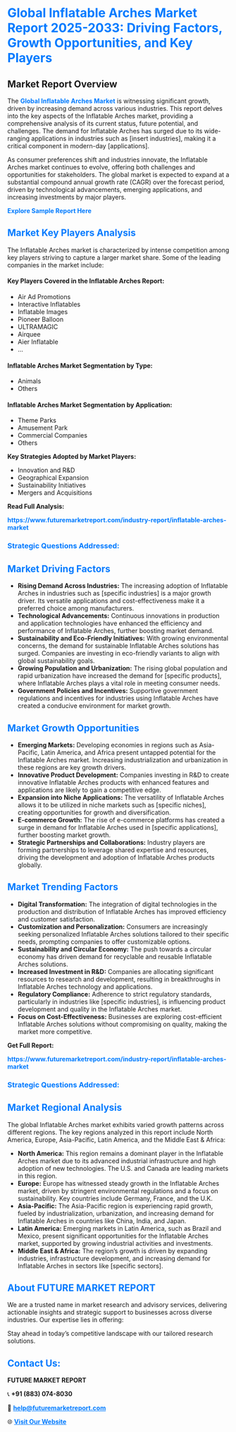 <h1 style="color: #007BFF;">Global Inflatable Arches Market Report 2025-2033: Driving Factors, Growth Opportunities, and Key Players</h1>

<section id="overview">
<h2>Market Report Overview</h2>
<p>The <a href="https://www.futuremarketreport.com/industry-report/inflatable-arches-market" style="color: #007BFF; text-decoration: none;"><strong>Global Inflatable Arches Market</strong></a> is witnessing significant growth, driven by increasing demand across various industries. This report delves into the key aspects of the Inflatable Arches market, providing a comprehensive analysis of its current status, future potential, and challenges. The demand for Inflatable Arches has surged due to its wide-ranging applications in industries such as [insert industries], making it a critical component in modern-day [applications].</p>
<p>As consumer preferences shift and industries innovate, the Inflatable Arches market continues to evolve, offering both challenges and opportunities for stakeholders. The global market is expected to expand at a substantial compound annual growth rate (CAGR) over the forecast period, driven by technological advancements, emerging applications, and increasing investments by major players.</p>
</section>

<section id="overview">
<p><a href="https://www.futuremarketreport.com/request-sample/reportId=31922" style="color: #007BFF; text-decoration: none;"><strong>Explore Sample Report Here</strong></a></p>
</section>

<section id="key-players">
<h2 style="color: #007BFF;">Market Key Players Analysis</h2>
<p>The Inflatable Arches market is characterized by intense competition among key players striving to capture a larger market share. Some of the leading companies in the market include:</p>
<h4>Key Players Covered in the Inflatable Arches Report:</h4>
<ul><li>Air Ad Promotions</li><li>Interactive Inflatables</li><li>Inflatable Images</li><li>Pioneer Balloon</li><li>ULTRAMAGIC</li><li>Airquee</li><li>Aier Inflatable</li><li>...</li></ul>
<h4>Inflatable Arches Market Segmentation by Type:</h4>
<ul><li>Animals</li><li>Others</li></ul>

<h4>Inflatable Arches Market Segmentation by Application:</h4>
<ul><li>Theme Parks</li><li>Amusement Park</li><li>Commercial Companies</li><li>Others</li></ul>
<p><strong>Key Strategies Adopted by Market Players:</strong></p>
<ul>
<li>Innovation and R&D</li>
<li>Geographical Expansion</li>
<li>Sustainability Initiatives</li>
<li>Mergers and Acquisitions</li>
</ul>
</section>

<section>
<p><strong>Read Full Analysis: </strong></p><a href="https://www.futuremarketreport.com/industry-report/inflatable-arches-market" style="color: #007BFF; text-decoration: none;"><strong>https://www.futuremarketreport.com/industry-report/inflatable-arches-market</strong></a>
<h3 style="color: #007BFF;">Strategic Questions Addressed:</h3>
</section>

<section id="driving-factors">
<h2 style="color: #007BFF;">Market Driving Factors</h2>
<ul>
<li><strong>Rising Demand Across Industries:</strong> The increasing adoption of Inflatable Arches in industries such as [specific industries] is a major growth driver. Its versatile applications and cost-effectiveness make it a preferred choice among manufacturers.</li>
<li><strong>Technological Advancements:</strong> Continuous innovations in production and application technologies have enhanced the efficiency and performance of Inflatable Arches, further boosting market demand.</li>
<li><strong>Sustainability and Eco-Friendly Initiatives:</strong> With growing environmental concerns, the demand for sustainable Inflatable Arches solutions has surged. Companies are investing in eco-friendly variants to align with global sustainability goals.</li>
<li><strong>Growing Population and Urbanization:</strong> The rising global population and rapid urbanization have increased the demand for [specific products], where Inflatable Arches plays a vital role in meeting consumer needs.</li>
<li><strong>Government Policies and Incentives:</strong> Supportive government regulations and incentives for industries using Inflatable Arches have created a conducive environment for market growth.</li>
</ul>
</section>

<section id="growth-opportunities">
<h2 style="color: #007BFF;">Market Growth Opportunities</h2>
<ul>
<li><strong>Emerging Markets:</strong> Developing economies in regions such as Asia-Pacific, Latin America, and Africa present untapped potential for the Inflatable Arches market. Increasing industrialization and urbanization in these regions are key growth drivers.</li>
<li><strong>Innovative Product Development:</strong> Companies investing in R&D to create innovative Inflatable Arches products with enhanced features and applications are likely to gain a competitive edge.</li>
<li><strong>Expansion into Niche Applications:</strong> The versatility of Inflatable Arches allows it to be utilized in niche markets such as [specific niches], creating opportunities for growth and diversification.</li>
<li><strong>E-commerce Growth:</strong> The rise of e-commerce platforms has created a surge in demand for Inflatable Arches used in [specific applications], further boosting market growth.</li>
<li><strong>Strategic Partnerships and Collaborations:</strong> Industry players are forming partnerships to leverage shared expertise and resources, driving the development and adoption of Inflatable Arches products globally.</li>
</ul>
</section>

<section id="trending-factors">
<h2 style="color: #007BFF;">Market Trending Factors</h2>
<ul>
<li><strong>Digital Transformation:</strong> The integration of digital technologies in the production and distribution of Inflatable Arches has improved efficiency and customer satisfaction.</li>
<li><strong>Customization and Personalization:</strong> Consumers are increasingly seeking personalized Inflatable Arches solutions tailored to their specific needs, prompting companies to offer customizable options.</li>
<li><strong>Sustainability and Circular Economy:</strong> The push towards a circular economy has driven demand for recyclable and reusable Inflatable Arches solutions.</li>
<li><strong>Increased Investment in R&D:</strong> Companies are allocating significant resources to research and development, resulting in breakthroughs in Inflatable Arches technology and applications.</li>
<li><strong>Regulatory Compliance:</strong> Adherence to strict regulatory standards, particularly in industries like [specific industries], is influencing product development and quality in the Inflatable Arches market.</li>
<li><strong>Focus on Cost-Effectiveness:</strong> Businesses are exploring cost-efficient Inflatable Arches solutions without compromising on quality, making the market more competitive.</li>
</ul>
</section>

<section>
<p><strong>Get Full Report: </strong></p><a href="https://www.futuremarketreport.com/industry-report/inflatable-arches-market" style="color: #007BFF; text-decoration: none;"><strong>https://www.futuremarketreport.com/industry-report/inflatable-arches-market</strong></a>
<h3 style="color: #007BFF;">Strategic Questions Addressed:</h3>
</section>


<section id="regional-analysis">
<h2 style="color: #007BFF;">Market Regional Analysis</h2>
<p>The global Inflatable Arches market exhibits varied growth patterns across different regions. The key regions analyzed in this report include North America, Europe, Asia-Pacific, Latin America, and the Middle East & Africa:</p>
<ul>
<li><strong>North America:</strong> This region remains a dominant player in the Inflatable Arches market due to its advanced industrial infrastructure and high adoption of new technologies. The U.S. and Canada are leading markets in this region.</li>
<li><strong>Europe:</strong> Europe has witnessed steady growth in the Inflatable Arches market, driven by stringent environmental regulations and a focus on sustainability. Key countries include Germany, France, and the U.K.</li>
<li><strong>Asia-Pacific:</strong> The Asia-Pacific region is experiencing rapid growth, fueled by industrialization, urbanization, and increasing demand for Inflatable Arches in countries like China, India, and Japan.</li>
<li><strong>Latin America:</strong> Emerging markets in Latin America, such as Brazil and Mexico, present significant opportunities for the Inflatable Arches market, supported by growing industrial activities and investments.</li>
<li><strong>Middle East & Africa:</strong> The region’s growth is driven by expanding industries, infrastructure development, and increasing demand for Inflatable Arches in sectors like [specific sectors].</li>
</ul>
</section>

<footer>
<h2 style="color: #007BFF;">About FUTURE MARKET REPORT</h2>
<p>We are a trusted name in market research and advisory services, delivering actionable insights and strategic support to businesses across diverse industries. Our expertise lies in offering:</p>

<p>Stay ahead in today’s competitive landscape with our tailored research solutions.</p>

<h2 style="color: #007BFF;">Contact Us:</h2>
<p><strong>FUTURE MARKET REPORT</strong></p>
<p>📞 <strong>+91 (883) 074-8030</strong></p>
<p>📧 <strong><a href="mailto:help@futuremarketreport.com" style="color: #007BFF;">help@futuremarketreport.com</a></strong></p>
<p>🌐 <strong><a href="https://www.futuremarketreport.com/" style="color: #007BFF;">Visit Our Website</a></strong></p>
</footer>